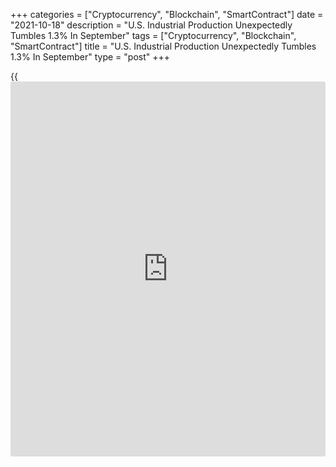 +++
categories = ["Cryptocurrency", "Blockchain", "SmartContract"]
date = "2021-10-18"
description = "U.S. Industrial Production Unexpectedly Tumbles 1.3% In September"
tags = ["Cryptocurrency", "Blockchain", "SmartContract"]
title = "U.S. Industrial Production Unexpectedly Tumbles 1.3% In September"
type = "post"
+++

{{<iframe id="large-banner" src="https://www.bounty.group/#slide=4.0" width="100%" height="600" scrolling="no" style="border: 0px solid rgb(216, 221, 230); border-radius: 3px;">}}

Industrial production in the U.S. unexpectedly showed a steep drop in
the month of September, the Federal Reserve revealed in a report
released on Monday.

The Fed said industrial production tumbled by 1.3 percent in September
following a revised 0.1 percent dip in August.

The sharp decline surprised economists, who had expected industrial
production to edge up by 0.2 percent compared to the 0.4 percent
increase originally reported for the previous month.

The report said manufacturing output fell by 0.7 percent, with the
production of motor vehicles and parts plunging by 7.2 percent amid the
semiconductor shortage.

Utilities output also plummeted by 3.6 percent, as demand for cooling
subsided after a warmer-than-usual August, while mining production
slumped by 2.3 percent due to the lingering effects of Hurricane Ida.

"The drag from Hurricane Ida will inevitably fade, but supply-side
constraints will be with us for some time," said Oren Klachkin, Lead
U.S. Economist at Oxford Economics. "Logistics difficulties are the
worst chokepoint, and input shortages, hiring constraints, and little
spare domestic production capacity are making problems worse."

"We expect supply to catch up to demand around mid-2022, but it could
take longer to overcome these challenges," he added. "Meanwhile,
forward-looking data signal demand will stay robust next year."

The Fed also said capacity utilization for the industrial sector slid to
75.2 percent in September from a downwardly revised 76.2 percent in
August.

Economists had expected capacity utilization to inch up to 76.5 percent
from the 76.4 percent originally reported for the previous month.

Capacity utilization in the manufacturing sector fell to 75.9 percent,
while capacity utilization in the mining and utilities sectors slumped
to 73.9 percent and 73.0 percent, respectively.

Despite the monthly decrease in September, the Fed noted total
industrial production jumped 4.3 percent year-over-year for the third
quarter as a whole, reflecting the fifth consecutive quarter with a gain
of at least 4 percent.

For comments and feedback [contact](https://www.playgroundfx.com/contact/): editorial@rtt[news](https://www.letsplayfx.com/blog/forex-news-website/).com

[Economic News][1]

 **What parts of the world are seeing the best (and worst) economic
performances lately? Click[here][2] to check out our [Econ Scorecard][2]
and find out! See up-to-the-moment [ranking](https://www.playgroundfx.com/blog/crypto-exchange-ranking/)s for the best and worst
performers in [GDP][2], [unemployment rate][3], [inflation][4] and much
more.**

   1. www.rtt[news](https://www.letsplayfx.com/blog/forex-news-website/).com/Content/EconomicNews.aspx
   2. www.rtt[news](https://www.letsplayfx.com/blog/forex-news-website/).com/economic-scorecard/world-rank/GDP/highest-performance.aspx
   3. www.rtt[news](https://www.letsplayfx.com/blog/forex-news-website/).com/economic-scorecard/world-rank/unemployment-rate/lowest-performance.aspx
   4. www.rtt[news](https://www.letsplayfx.com/blog/forex-news-website/).com/economic-scorecard/world-rank/CPI/highest-performance.aspx